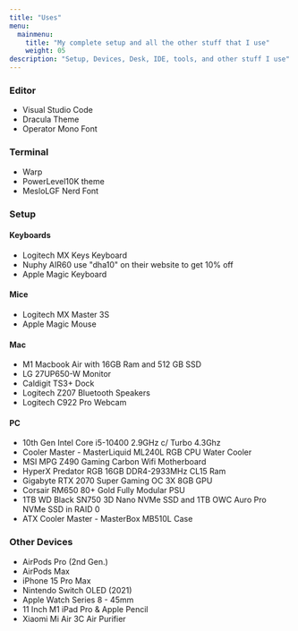 ```yaml
---
title: "Uses"
menu:
  mainmenu:
    title: "My complete setup and all the other stuff that I use"
    weight: 05
description: "Setup, Devices, Desk, IDE, tools, and other stuff I use"
---
```


### Editor

- Visual Studio Code
- Dracula Theme
- Operator Mono Font

### Terminal

- Warp
- PowerLevel10K theme
- MesloLGF Nerd Font

### Setup

#### Keyboards

- Logitech MX Keys Keyboard
- Nuphy AIR60 use "dha10" on their website to get 10% off
- Apple Magic Keyboard

#### Mice

- Logitech MX Master 3S
- Apple Magic Mouse

#### Mac

- M1 Macbook Air with 16GB Ram and 512 GB SSD
- LG 27UP650-W Monitor
- Caldigit TS3+ Dock
- Logitech Z207 Bluetooth Speakers
- Logitech C922 Pro Webcam

#### PC

- 10th Gen Intel Core i5-10400 2.9GHz c/ Turbo 4.3Ghz
- Cooler Master - MasterLiquid ML240L RGB CPU Water Cooler
- MSI MPG Z490 Gaming Carbon Wifi Motherboard
- HyperX Predator RGB 16GB DDR4-2933MHz CL15 Ram
- Gigabyte RTX 2070 Super Gaming OC 3X 8GB GPU
- Corsair RM650 80+ Gold Fully Modular PSU
- 1TB WD Black SN750 3D Nano NVMe SSD and 1TB OWC Auro Pro NVMe SSD in RAID 0
- ATX Cooler Master - MasterBox MB510L Case

### Other Devices

- AirPods Pro (2nd Gen.)
- AirPods Max
- iPhone 15 Pro Max
- Nintendo Switch OLED (2021)
- Apple Watch Series 8 - 45mm
- 11 Inch M1 iPad Pro & Apple Pencil
- Xiaomi Mi Air 3C Air Purifier
